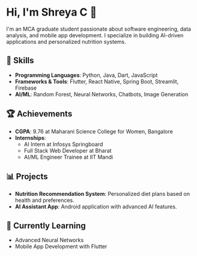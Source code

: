 # Hi, I'm Shreya C 👋

I'm an MCA graduate student passionate about software engineering, data analysis, and mobile app development. I specialize in building AI-driven applications and personalized nutrition systems. 

## 🚀 Skills
- **Programming Languages**: Python, Java, Dart, JavaScript
- **Frameworks & Tools**: Flutter, React Native, Spring Boot, Streamlit, Firebase
- **AI/ML**: Random Forest, Neural Networks, Chatbots, Image Generation

## 🏆 Achievements
- **CGPA**: 9.76 at Maharani Science College for Women, Bangalore
- **Internships**:
  - AI Intern at Infosys Springboard
  - Full Stack Web Developer at Bharat
  - AI/ML Engineer Trainee at IIT Mandi

## 📊 Projects
- **Nutrition Recommendation System**: Personalized diet plans based on health and preferences.
- **AI Assistant App**: Android application with advanced AI features.

## 🌱 Currently Learning
- Advanced Neural Networks
- Mobile App Development with Flutter

